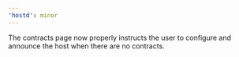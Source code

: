 ```yaml
---
'hostd': minor
---
```


The contracts page now properly instructs the user to configure and announce the host when there are no contracts.
